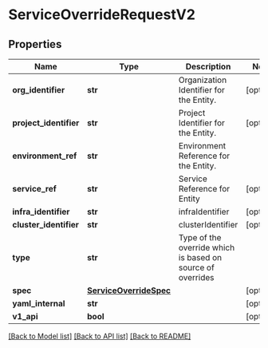 # ServiceOverrideRequestV2

## Properties
Name | Type | Description | Notes
------------ | ------------- | ------------- | -------------
**org_identifier** | **str** | Organization Identifier for the Entity. | [optional] 
**project_identifier** | **str** | Project Identifier for the Entity. | [optional] 
**environment_ref** | **str** | Environment Reference for the Entity. | 
**service_ref** | **str** | Service Reference for Entity | [optional] 
**infra_identifier** | **str** | infraIdentifier | [optional] 
**cluster_identifier** | **str** | clusterIdentifier | [optional] 
**type** | **str** | Type of the override which is based on source of overrides | 
**spec** | [**ServiceOverrideSpec**](ServiceOverrideSpec.md) |  | [optional] 
**yaml_internal** | **str** |  | [optional] 
**v1_api** | **bool** |  | [optional] 

[[Back to Model list]](../README.md#documentation-for-models) [[Back to API list]](../README.md#documentation-for-api-endpoints) [[Back to README]](../README.md)

